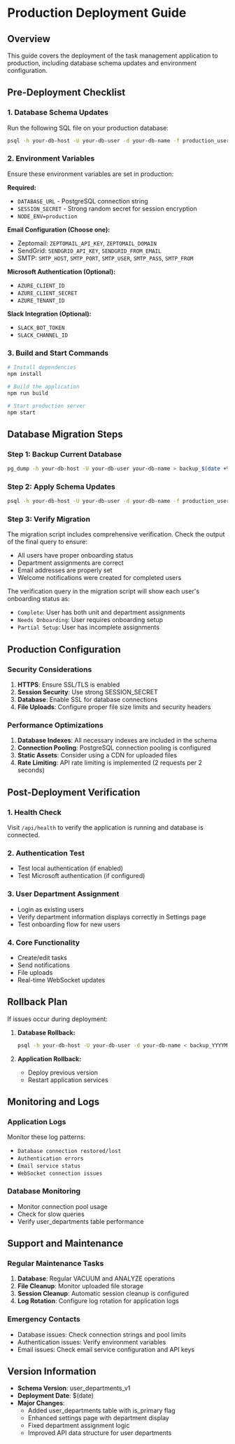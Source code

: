 # Production Deployment Guide

## Overview
This guide covers the deployment of the task management application to production, including database schema updates and environment configuration.

## Pre-Deployment Checklist

### 1. Database Schema Updates
Run the following SQL file on your production database:
```bash
psql -h your-db-host -U your-db-user -d your-db-name -f production_user_departments_schema.sql
```

### 2. Environment Variables
Ensure these environment variables are set in production:

**Required:**
- `DATABASE_URL` - PostgreSQL connection string
- `SESSION_SECRET` - Strong random secret for session encryption
- `NODE_ENV=production`

**Email Configuration (Choose one):**
- Zeptomail: `ZEPTOMAIL_API_KEY`, `ZEPTOMAIL_DOMAIN`
- SendGrid: `SENDGRID_API_KEY`, `SENDGRID_FROM_EMAIL`
- SMTP: `SMTP_HOST`, `SMTP_PORT`, `SMTP_USER`, `SMTP_PASS`, `SMTP_FROM`

**Microsoft Authentication (Optional):**
- `AZURE_CLIENT_ID`
- `AZURE_CLIENT_SECRET`
- `AZURE_TENANT_ID`

**Slack Integration (Optional):**
- `SLACK_BOT_TOKEN`
- `SLACK_CHANNEL_ID`

### 3. Build and Start Commands
```bash
# Install dependencies
npm install

# Build the application
npm run build

# Start production server
npm start
```

## Database Migration Steps

### Step 1: Backup Current Database
```bash
pg_dump -h your-db-host -U your-db-user your-db-name > backup_$(date +%Y%m%d_%H%M%S).sql
```

### Step 2: Apply Schema Updates
```bash
psql -h your-db-host -U your-db-user -d your-db-name -f production_user_departments_schema.sql
```

### Step 3: Verify Migration
The migration script includes comprehensive verification. Check the output of the final query to ensure:
- All users have proper onboarding status
- Department assignments are correct
- Email addresses are properly set
- Welcome notifications were created for completed users

The verification query in the migration script will show each user's onboarding status as:
- `Complete`: User has both unit and department assignments
- `Needs Onboarding`: User requires onboarding setup
- `Partial Setup`: User has incomplete assignments

## Production Configuration

### Security Considerations
1. **HTTPS**: Ensure SSL/TLS is enabled
2. **Session Security**: Use strong SESSION_SECRET
3. **Database**: Enable SSL for database connections
4. **File Uploads**: Configure proper file size limits and security headers

### Performance Optimizations
1. **Database Indexes**: All necessary indexes are included in the schema
2. **Connection Pooling**: PostgreSQL connection pooling is configured
3. **Static Assets**: Consider using a CDN for uploaded files
4. **Rate Limiting**: API rate limiting is implemented (2 requests per 2 seconds)

## Post-Deployment Verification

### 1. Health Check
Visit `/api/health` to verify the application is running and database is connected.

### 2. Authentication Test
- Test local authentication (if enabled)
- Test Microsoft authentication (if configured)

### 3. User Department Assignment
- Login as existing users
- Verify department information displays correctly in Settings page
- Test onboarding flow for new users

### 4. Core Functionality
- Create/edit tasks
- Send notifications
- File uploads
- Real-time WebSocket updates

## Rollback Plan

If issues occur during deployment:

1. **Database Rollback:**
   ```bash
   psql -h your-db-host -U your-db-user -d your-db-name < backup_YYYYMMDD_HHMMSS.sql
   ```

2. **Application Rollback:**
   - Deploy previous version
   - Restart application services

## Monitoring and Logs

### Application Logs
Monitor these log patterns:
- `Database connection restored/lost`
- `Authentication errors`
- `Email service status`
- `WebSocket connection issues`

### Database Monitoring
- Monitor connection pool usage
- Check for slow queries
- Verify user_departments table performance

## Support and Maintenance

### Regular Maintenance Tasks
1. **Database**: Regular VACUUM and ANALYZE operations
2. **File Cleanup**: Monitor uploaded file storage
3. **Session Cleanup**: Automatic session cleanup is configured
4. **Log Rotation**: Configure log rotation for application logs

### Emergency Contacts
- Database issues: Check connection strings and pool limits
- Authentication issues: Verify environment variables
- Email issues: Check email service configuration and API keys

## Version Information
- **Schema Version**: user_departments_v1
- **Deployment Date**: $(date)
- **Major Changes**: 
  - Added user_departments table with is_primary flag
  - Enhanced settings page with department display
  - Fixed department assignment logic
  - Improved API data structure for user departments